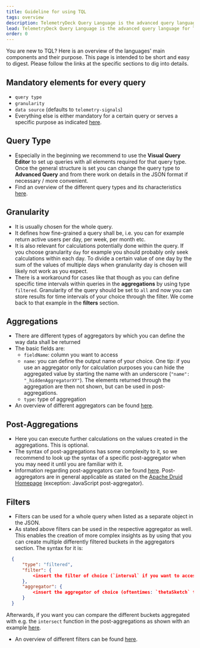 ```yaml
---
title: Guideline for using TQL
tags: overview
description: TelemetryDeck Query Language is the advanced query language for TelemetryDeck. This page provides an overview of the main components and its overall structure.
lead: TelemetryDeck Query Language is the advanced query language for TelemetryDeck. You don't need to write all your queries by hand, but if you do, here are some guidelines how to get started.
order: 0
---
```


You are new to TQL? Here is an overview of the languages' main components and their purpose.
This page is intended to be short and easy to digest. Please follow the links at the specific sections to dig into details.

## Mandatory elements for every query
- `query type`
- `granularity`
- `data source` (defaults to `telemetry-signals`)
- Everything else is either mandatory for a certain query or serves a specific purpose as indicated [here](https://telemetrydeck.com/docs/tql/query/).

## Query Type
- Especially in the beginning we recommend to use the **Visual Query Editor** to set up queries with all elements required for that query type. Once the general structure is set you can change the query type to **Advanced Query** and from there work on details in the JSON format if necessary / more convenient.
- Find an overview of the different query types and its characteristics [here](https://telemetrydeck.com/docs/tql/queryType/).

## Granularity
- It is usually chosen for the whole query.
- It defines how fine-grained a query shall be, i.e. you can for example return active users per day, per week, per month etc.
- It is also relevant for calculations potentially done within the query. If you choose granularity `day` for example you should probably only seek calculations within each day. To divide a certain value of one day by the sum of the values of multiple days when granularity day is chosen will likely not work as you expect.
- There is a workaround for cases like that though as you can define specific time intervals within queries in the **aggregations** by using type `filtered`. Granularity of the query should be set to `all` and now you can store results for time intervals of your choice through the filter. We come back to that example in the **filters** section.

## Aggregations
- There are different types of aggregators by which you can define the way data shall be returned
- The basic fields are:
	- `fieldName`: column you want to access
	- `name`: you can define the output name of your choice. One tip: if you use an aggregator only for calculation purposes you can hide the aggregated value by starting the name with an underscore (`"name": "_hiddenAggregatorXY"`). The elements returned through the aggregation are then not shown, but can be used in post-aggregations.
	- `type`: type of aggregation 
- An overview of different aggregators can be found [here](https://telemetrydeck.com/docs/tql/aggregators/).

## Post-Aggregations
- Here you can execute further calculations on the values created in the aggregations. This is optional.
- The syntax of post-aggregations has some complexity to it, so we recommend to look up the syntax of a specific post-aggregator when you may need it until you are familiar with it.
- Information regarding post-aggregators can be found [here](https://telemetrydeck.com/docs/tql/post-aggregators/). Post-aggregators are in general applicable as stated on the [Apache Druid Homepage](https://druid.apache.org/docs/latest/querying/post-aggregations) (exception: JavaScript post-aggregator).

## Filters
- Filters can be used for a whole query when listed as a separate object in the JSON.
- As stated above filters can be used in the respective aggregator as well. This enables the creation of more complex insights as by using that you can create multiple differently filtered buckets in the aggregators section. The syntax for it is:
```json    
  {
	  "type": "filtered",
	  "filter": {
		  <insert the filter of choice (`interval` if you want to access only certain days for example or `range` if only certain values shall be considered)>
	  },
	  "aggregator": {
		  <insert the aggregator of choice (oftentimes: `thetaSketch` to get the different active users / `count` to count certain signals / `doubleSum`/`longSum` for calculations)>
	  }
  }
```
Afterwards, if you want you can compare the different buckets aggregated with e.g. the `intersect` function in the post-aggregations as shown with an example [here](https://telemetrydeck.com/docs/tql/post-aggregators/#theta-sketch-estimate-post-aggregator).

- An overview of different filters can be found [here](https://telemetrydeck.com/docs/tql/filters/).
